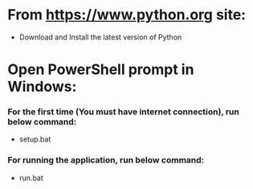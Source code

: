 # From https://www.python.org site:

- Download and Install the latest version of Python

# Open PowerShell prompt in Windows:

### For the first time (You must have internet connection), run below command:

- setup.bat

### For running the application, run below command:

- run.bat
